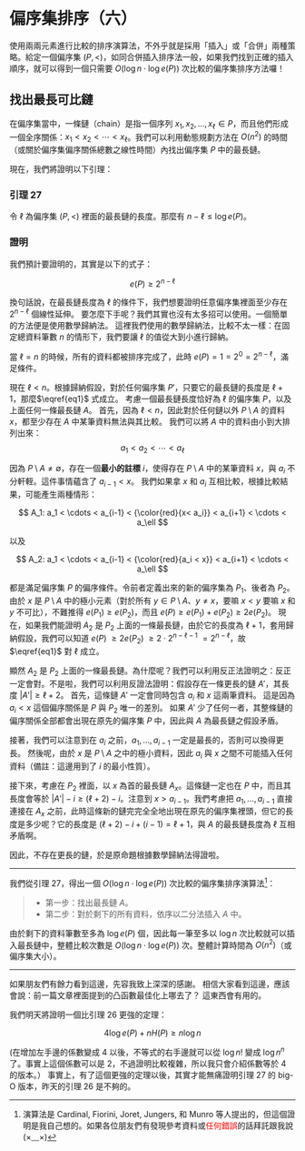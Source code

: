 # 偏序集排序（六）

使用兩兩元素進行比較的排序演算法，不外乎就是採用「插入」或「合併」兩種策略。給定一個偏序集 $(P, <)$，如同合併插入排序法一般，如果我們找到正確的插入順序，就可以得到一個只需要 $O(\log n \cdot \log e(P))$ 次比較的偏序集排序方法囉！

## 找出最長可比鏈

在偏序集當中，一條鏈（chain）是指一個序列 $x_1, x_2, \ldots, x_\ell \in P$，而且他們形成一個全序關係：$x_1 < x_2 < \cdots < x_\ell$。我們可以利用動態規劃方法在 $O(n^2)$ 的時間（或關於偏序集偏序關係總數之線性時間）內找出偏序集 $P$ 中的最長鏈。

現在，我們將證明以下引理：

### 引理 27

令 $\ell$ 為偏序集 $(P, <)$ 裡面的最長鏈的長度。那麼有 $n-\ell \le \log e(P)$。

### 證明

我們預計要證明的，其實是以下的式子：

$$
e(P) \ge 2^{n-\ell} \label{eq1}\tag{*}
$$

換句話說，在最長鏈長度為 $\ell$ 的條件下，我們想要證明任意偏序集裡面至少存在 $2^{n-\ell}$ 個線性延伸。
要怎麼下手呢？我們其實也沒有太多招可以使用。一個簡單的方法便是使用數學歸納法。
這裡我們使用的數學歸納法，比較不太一樣：在固定總資料筆數 $n$ 的情形下，我們要讓 $\ell$ 的值從大到小進行歸納。

當 $\ell = n$ 的時候，所有的資料都被排序完成了，此時 $e(P) = 1 = 2^{0} = 2^{n-\ell}$，滿足條件。

現在 $\ell < n$。根據歸納假設，對於任何偏序集 $P'$，只要它的最長鏈的長度是 $\ell+1$，那麼$\eqref{eq1}$ 式成立。
考慮一個最長鏈長度恰好為 $\ell$ 的偏序集 $P$，以及上面任何一條最長鏈 $A$。
首先，因為 $\ell < n$，因此對於任何鏈以外 $P\setminus A$ 的資料 $x$，都至少存在 $A$ 中某筆資料無法與其比較。
我們可以將 $A$ 中的資料由小到大排列出來：
$$
a_1 < a_2 < \cdots < a_\ell
$$

因為 $P\setminus A\neq \emptyset$，存在一個**最小的註標** $i$，使得存在 $P\setminus A$ 中的某筆資料 $x$，與 $a_i$ 不分軒輊。這件事情蘊含了 $a_{i-1} < x$。
我們如果拿 $x$ 和 $a_i$ 互相比較，根據比較結果，可能產生兩種情形：

$$
A_1: a_1 < \cdots < a_{i-1} < {\color{red}{x< a_i}}  < a_{i+1} < \cdots < a_\ell
$$

以及 

$$
A_2: a_1 < \cdots < a_{i-1} < {\color{red}{a_i < x}} < a_{i+1} < \cdots < a_\ell
$$

都是滿足偏序集 $P$ 的偏序條件。令前者定義出來的新的偏序集為 $P_1$、後者為 $P_2$。
由於 $x$ 是 $P\setminus A$ 中的極小元素（對於所有 $y\in P\setminus A$、$y\neq x$，要嘛 $x < y$ 要嘛 $x$ 和 $y$ 不可比），不難推得 $e(P_1) \ge e(P_2)$，而且 $e(P) \ge e(P_1) + e(P_2) \ge 2e(P_2)$。
現在，如果我們能證明 $A_2$ 是 $P_2$ 上面的一條最長鏈，由於它的長度為 $\ell+1$，套用歸納假設，我們可以知道 $e(P)$ $\ge 2e(P_2)$ $\ge 2\cdot 2^{n-\ell-1}$ $= 2^{n-\ell}$，故 $\eqref{eq1}$ 對 $\ell$ 成立。

顯然 $A_2$ 是 $P_2$ 上面的一條最長鏈。為什麼呢？我們可以利用反正法證明之：反正一定會對。不是啦，我們可以利用反證法證明：假設存在一條更長的鏈 $A'$，其長度 $|A'|  \ge \ell + 2$。
首先，這條鏈 $A'$ 一定會同時包含 $a_i$ 和 $x$ 這兩筆資料。
這是因為 $a_i < x$ 這個偏序關係是 $P$ 與 $P_2$ 唯一的差別。
如果 $A'$ 少了任何一者，其整條鏈的偏序關係全部都會出現在原先的偏序集 $P$ 中，因此與 $A$ 為最長鏈之假設矛盾。

接著，我們可以注意到在 $a_i$ 之前，$a_1, \ldots, a_{i-1}$ 一定是最長的，否則可以換得更長。
然後呢，由於 $x$ 是 $P\setminus A$ 之中的極小資料，因此 $a_i$ 與 $x$ 之間不可能插入任何資料（備註：這邊用到了 $i$ 的最小性質）。

接下來，考慮在 $P_2$ 裡面，以 $x$ 為首的最長鏈 $A_x$。這條鏈一定也在 $P$ 中，而且其長度會等於 $\vert A'\vert  - i \ge (\ell+2)-i$。注意到 $x > a_{i-1}$。我們考慮把 $a_1, \ldots, a_{i-1}$ 直接連接在 $A_x$ 之前，此時這條新的鏈完完全全地出現在原先的偏序集裡頭，但它的長度是多少呢？它的長度是 $(\ell+2)-i + (i-1) = \ell+1$，與 $A$ 的最長鏈長度為 $\ell$ 互相矛盾啊。

因此，不存在更長的鏈，於是原命題根據數學歸納法得證啦。

-----

我們從引理 27，得出一個 $O(\log n\cdot \log e(P))$ 次比較的偏序集排序演算法[^1]：

> * 第一步：找出最長鏈 $A$。
> * 第二步：對於剩下的所有資料，依序以二分法插入 $A$ 中。

由於剩下的資料筆數至多為 $\log e(P)$ 個，因此每一筆至多以 $\log n$ 次比較就可以插入最長鏈中，整體比較次數是 $O(\log n\cdot \log e(P))$ 次。整體計算時間為 $O(n^2)$（或偏序集大小）。

-----

如果朋友們有餘力看到這邊，先容我致上深深的感謝。
相信大家看到這邊，應該會說：前一篇文章裡面提到的凸函數最佳化上哪去了？
這東西會有用的。

<!-- 比方說：
假設最長鏈的長度為 $\ell$。那麼令所有變數 $z_i = 1/\ell$ 的時候，保證滿足直鏈和多項式的要求（因為任何的鏈長都不超過 $\ell$，所以鏈上的變數加總起來都不會超過 $1$。）因此，將這個 $z=(z_1, z_2, \ldots, z_n)$ 代入直鏈和多項式的最佳化問題中，我們可以得出 $H(P) \le \log \ell$，即 $-nH(P) \ge -n\log \ell$。 -->

我們明天將證明一個比引理 26 更強的定理：

$$
4\log e(P) + nH(P) \ge n\log n
$$

(在增加左手邊的係數變成 $4$ 以後，不等式的右手邊就可以從 $\log n!$ 變成 $\log n^n$ 了。事實上這個係數可以是 $2$，不過證明比較複雜，所以我只會介紹係數等於 $4$ 的版本。）
事實上，有了這個更強的定理以後，其實才能無痛證明引理 27 的 big-O 版本，昨天的引理 26 是不夠的。


[^1]: 演算法是 Cardinal, Fiorini, Joret, Jungers, 和 Munro 等人提出的[^2]，但這個證明是我自己想的。如果各位朋友們有發現參考資料或<font color=red>任何錯誤</font>的話拜託跟我說 (×﹏×)

[^2]: Jean Cardinal, Samuel Fiorini, Gwenaël Joret, Raphaël M. Jungers, J. Ian Munro, _Sorting under Partial Information (without the Ellipsoid Algorithm)_, Combinatorica 33, 655–697 (2013). https://doi.org/10.1007/s00493-013-2821-5, [ArXiv](https://arxiv.org/pdf/0911.0086.pdf).


<!-- 
首先我們先將引理 26 寫出來：
$$
\log e(P) + nH(P) \ge \log n!
$$

然後利用 [Stirling's Approximation](https://en.wikipedia.org/wiki/Stirling%27s_approximation)，把 $\log n!$ 展開成
$$
\begin{aligned}
\log n! &= n\log n - n \log e + O(\log n)\\
&\ge n\log n - n\log e
\end{aligned}
$$

因此，我們可以寫
$$
\begin{aligned}
\log e(P) &\ge \log n! - n\log \ell\\
&\ge n\log n - n\log e - n\log \ell\\
&\ge n\log \frac{n}{e\ell}
\end{aligned}
$$ -->